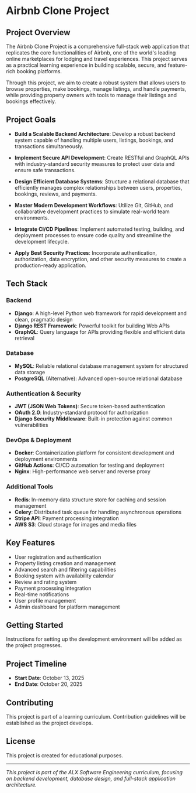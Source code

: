 # Airbnb Clone Project

## Project Overview

The Airbnb Clone Project is a comprehensive full-stack web application that replicates the core functionalities of Airbnb, one of the world's leading online marketplaces for lodging and travel experiences. This project serves as a practical learning experience in building scalable, secure, and feature-rich booking platforms.

Through this project, we aim to create a robust system that allows users to browse properties, make bookings, manage listings, and handle payments, while providing property owners with tools to manage their listings and bookings effectively.

## Project Goals

- **Build a Scalable Backend Architecture**: Develop a robust backend system capable of handling multiple users, listings, bookings, and transactions simultaneously.

- **Implement Secure API Development**: Create RESTful and GraphQL APIs with industry-standard security measures to protect user data and ensure safe transactions.

- **Design Efficient Database Systems**: Structure a relational database that efficiently manages complex relationships between users, properties, bookings, reviews, and payments.

- **Master Modern Development Workflows**: Utilize Git, GitHub, and collaborative development practices to simulate real-world team environments.

- **Integrate CI/CD Pipelines**: Implement automated testing, building, and deployment processes to ensure code quality and streamline the development lifecycle.

- **Apply Best Security Practices**: Incorporate authentication, authorization, data encryption, and other security measures to create a production-ready application.

## Tech Stack

### Backend
- **Django**: A high-level Python web framework for rapid development and clean, pragmatic design
- **Django REST Framework**: Powerful toolkit for building Web APIs
- **GraphQL**: Query language for APIs providing flexible and efficient data retrieval

### Database
- **MySQL**: Reliable relational database management system for structured data storage
- **PostgreSQL** (Alternative): Advanced open-source relational database

### Authentication & Security
- **JWT (JSON Web Tokens)**: Secure token-based authentication
- **OAuth 2.0**: Industry-standard protocol for authorization
- **Django Security Middleware**: Built-in protection against common vulnerabilities

### DevOps & Deployment
- **Docker**: Containerization platform for consistent development and deployment environments
- **GitHub Actions**: CI/CD automation for testing and deployment
- **Nginx**: High-performance web server and reverse proxy

### Additional Tools
- **Redis**: In-memory data structure store for caching and session management
- **Celery**: Distributed task queue for handling asynchronous operations
- **Stripe API**: Payment processing integration
- **AWS S3**: Cloud storage for images and media files

## Key Features

- User registration and authentication
- Property listing creation and management
- Advanced search and filtering capabilities
- Booking system with availability calendar
- Review and rating system
- Payment processing integration
- Real-time notifications
- User profile management
- Admin dashboard for platform management

## Getting Started

Instructions for setting up the development environment will be added as the project progresses.

## Project Timeline

- **Start Date**: October 13, 2025
- **End Date**: October 20, 2025

## Contributing

This project is part of a learning curriculum. Contribution guidelines will be established as the project develops.

## License

This project is created for educational purposes.

---

*This project is part of the ALX Software Engineering curriculum, focusing on backend development, database design, and full-stack application architecture.*